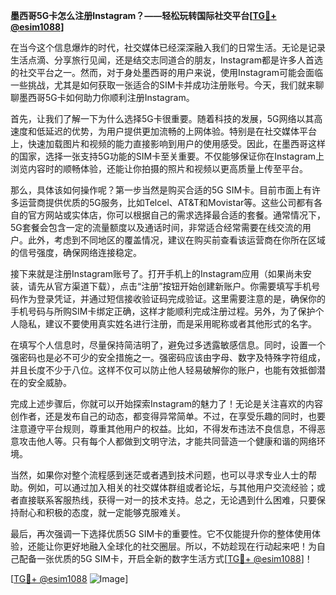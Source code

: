**墨西哥5G卡怎么注册Instagram？——轻松玩转国际社交平台[[TG💪+ @esim1088](https://t.me/s/esim1088)]**

在当今这个信息爆炸的时代，社交媒体已经深深融入我们的日常生活。无论是记录生活点滴、分享旅行见闻，还是结交志同道合的朋友，Instagram都是许多人首选的社交平台之一。然而，对于身处墨西哥的用户来说，使用Instagram可能会面临一些挑战，尤其是如何获取一张适合的SIM卡并成功注册账号。今天，我们就来聊聊墨西哥5G卡如何助力你顺利注册Instagram。

首先，让我们了解一下为什么选择5G卡很重要。随着科技的发展，5G网络以其高速度和低延迟的优势，为用户提供更加流畅的上网体验。特别是在社交媒体平台上，快速加载图片和视频的能力直接影响到用户的使用感受。因此，在墨西哥这样的国家，选择一张支持5G功能的SIM卡至关重要。不仅能够保证你在Instagram上浏览内容时的顺畅体验，还能让你拍摄的照片和视频以更高质量上传至平台。

那么，具体该如何操作呢？第一步当然是购买合适的5G SIM卡。目前市面上有许多运营商提供优质的5G服务，比如Telcel、AT&T和Movistar等。这些公司都有各自的官方网站或实体店，你可以根据自己的需求选择最合适的套餐。通常情况下，5G套餐会包含一定的流量额度以及通话时间，非常适合经常需要在线交流的用户。此外，考虑到不同地区的覆盖情况，建议在购买前查看该运营商在你所在区域的信号强度，确保网络连接稳定。

接下来就是注册Instagram账号了。打开手机上的Instagram应用（如果尚未安装，请先从官方渠道下载），点击“注册”按钮开始创建新账户。你需要填写手机号码作为登录凭证，并通过短信接收验证码完成验证。这里需要注意的是，确保你的手机号码与所购SIM卡绑定正确，这样才能顺利完成注册过程。另外，为了保护个人隐私，建议不要使用真实姓名进行注册，而是采用昵称或者其他形式的名字。

在填写个人信息时，尽量保持简洁明了，避免过多透露敏感信息。同时，设置一个强密码也是必不可少的安全措施之一。强密码应该由字母、数字及特殊字符组成，并且长度不少于八位。这样不仅可以防止他人轻易破解你的账户，也能有效抵御潜在的安全威胁。

完成上述步骤后，你就可以开始探索Instagram的魅力了！无论是关注喜欢的内容创作者，还是发布自己的动态，都变得异常简单。不过，在享受乐趣的同时，也要注意遵守平台规则，尊重其他用户的权益。比如，不得发布违法不良信息，不得恶意攻击他人等。只有每个人都做到文明守法，才能共同营造一个健康和谐的网络环境。

当然，如果你对整个流程感到迷茫或者遇到技术问题，也可以寻求专业人士的帮助。例如，可以通过加入相关的社交媒体群组或者论坛，与其他用户交流经验；或者直接联系客服热线，获得一对一的技术支持。总之，无论遇到什么困难，只要保持耐心和积极的态度，就一定能够克服难关。

最后，再次强调一下选择优质5G SIM卡的重要性。它不仅能提升你的整体使用体验，还能让你更好地融入全球化的社交圈层。所以，不妨趁现在行动起来吧！为自己配备一张优质的5G SIM卡，开启全新的数字生活方式[[TG💪+ @esim1088](https://t.me/s/esim1088)]！

[[TG💪+ @esim1088](https://t.me/s/esim1088) ![Image](https://i.postimg.cc/4NQfJmqS/Snipaste-2025-05-13-00-14-12.png)]